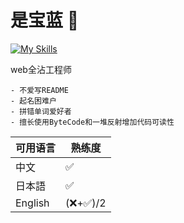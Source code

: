 # 是宝蓝 🐺

[![My Skills](https://skillicons.dev/icons?i=react,ts,windicss,nodejs,php,java,spring,kotlin,go,mongodb,mysql)](https://skillicons.dev)

web全沾工程师

```
- 不爱写README 
- 起名困难户
- 拼错单词爱好者
- 擅长使用ByteCode和一堆反射增加代码可读性
```

| 可用语言   | 熟练度 |
|  ------  | ------ |
| 中文      | ✅     |
| 日本語    | ✅     |
| English  |(❌+✅)/2|




